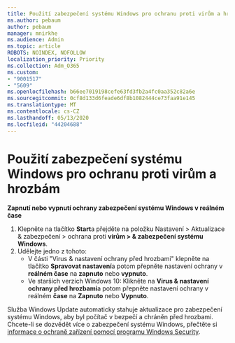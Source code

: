 ```yaml
---
title: Použití zabezpečení systému Windows pro ochranu proti virům a hrozbám
ms.author: pebaum
author: pebaum
manager: mnirkhe
ms.audience: Admin
ms.topic: article
ROBOTS: NOINDEX, NOFOLLOW
localization_priority: Priority
ms.collection: Adm_O365
ms.custom:
- "9001517"
- "5609"
ms.openlocfilehash: b66ee7019198cefe63fd3fb2a4fc0aa352c82a6e
ms.sourcegitcommit: 0cf8d133d6feade6df8b1082444ce73faa91e145
ms.translationtype: MT
ms.contentlocale: cs-CZ
ms.lasthandoff: 05/13/2020
ms.locfileid: "44204688"
---
```

# <a name="use-windows-security-for-virus-and-threat-protection"></a>Použití zabezpečení systému Windows pro ochranu proti virům a hrozbám

**Zapnutí nebo vypnutí ochrany zabezpečení systému Windows v reálném čase**

1. Klepněte na tlačítko **Start**a přejděte na položku Nastavení > Aktualizace & zabezpečení > ochrana proti **virům > & zabezpečení systému Windows**.
2. Udělejte jedno z tohoto:
    - V části "Virus & nastavení ochrany před hrozbami" klepněte na tlačítko **Spravovat nastavení**a potom přepněte nastavení ochrany v **reálném čase** na **zapnuto** nebo **vypnuto**.
    - Ve starších verzích Windows 10: Klikněte na **Virus & nastavení ochrany před hrozbami**a potom přepněte nastavení ochrany v reálném **čase** na **Zapnuto** nebo **Vypnuto**.

Služba Windows Update automaticky stahuje aktualizace pro zabezpečení systému Windows, aby byl počítač v bezpečí a chráněn před hrozbami. Chcete-li se dozvědět více o zabezpečení systému Windows, přečtěte si [informace o ochraně zařízení pomocí programu Windows Security](https://support.microsoft.com/help/17464/windows-10-help-protect-my-device-with-windows-security).
